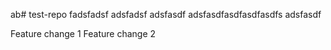 ab# test-repo
fadsfadsf
adsfadsf
adsfasdf
adsfasdfasdfasdfasdfs
adsfasdf

Feature change 1
Feature change 2